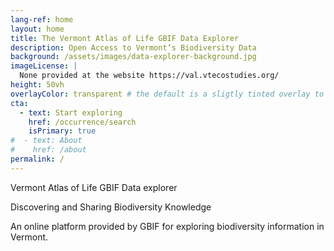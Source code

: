 ```yaml
---
lang-ref: home
layout: home
title: The Vermont Atlas of Life GBIF Data Explorer
description: Open Access to Vermont’s Biodiversity Data
background: /assets/images/data-explorer-background.jpg
imageLicense: |
  None provided at the website https://val.vtecostudies.org/
height: 50vh
overlayColor: transparent # the default is a sligtly tinted overlay to make it easier to read the text, but to make it look a bit like the existing website I have removed this here
cta:
  - text: Start exploring
    href: /occurrence/search
    isPrimary: true
#  - text: About
#    href: /about
permalink: /
---
```


Vermont Atlas of Life GBIF Data explorer

Discovering and Sharing Biodiversity Knowledge

An online platform provided by GBIF for exploring biodiversity information in Vermont.

